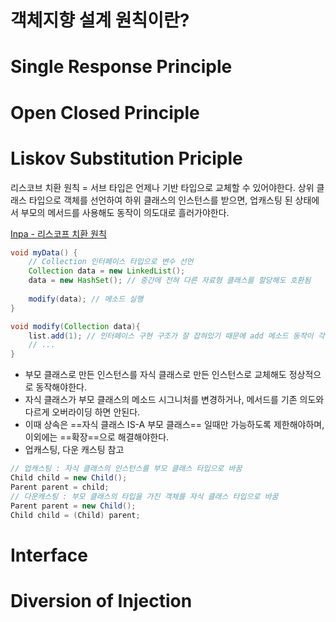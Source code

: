 # 객체지향 설계 원칙이란?



# Single Response Principle



# Open Closed Principle



# Liskov Substitution Priciple

리스코브 치환 원칙 = 서브 타입은 언제나 기반 타입으로 교체할 수 있어야한다. 상위 클래스 타입으로 객체를 선언하여 하위 클래스의 인스턴스를 받으면, 업캐스팅 된 상태에서 부모의 메서드를 사용해도 동작이 의도대로 흘러가야한다.

[Inpa - 리스코프 치환 원칙](https://inpa.tistory.com/entry/OOP-%F0%9F%92%A0-%EC%95%84%EC%A3%BC-%EC%89%BD%EA%B2%8C-%EC%9D%B4%ED%95%B4%ED%95%98%EB%8A%94-LSP-%EB%A6%AC%EC%8A%A4%EC%BD%94%ED%94%84-%EC%B9%98%ED%99%98-%EC%9B%90%EC%B9%99)

```java
void myData() {
	// Collection 인터페이스 타입으로 변수 선언
    Collection data = new LinkedList();
    data = new HashSet(); // 중간에 전혀 다른 자료형 클래스를 할당해도 호환됨
    
    modify(data); // 메소드 실행
}

void modify(Collection data){
    list.add(1); // 인터페이스 구현 구조가 잘 잡혀있기 때문에 add 메소드 동작이 각기 자료형에 맞게 보장됨
    // ...
}
```

- 부모 클래스로 만든 인스턴스를 자식 클래스로 만든 인스턴스로 교체해도 정상적으로 동작해야한다. 
- 자식 클래스가 부모 클래스의 메소드 시그니처를 변경하거나, 메서드를 기존 의도와 다르게 오버라이딩 하면 안된다.
- 이때 상속은 ==자식 클래스 IS-A 부모 클래스== 일때만 가능하도록 제한해야하며, 이외에는 ==확장==으로 해결해야한다.
- 업캐스팅, 다운 캐스팅 참고

```java
// 업캐스팅 : 자식 클래스의 인스턴스를 부모 클래스 타입으로 바꿈
Child child = new Child();
Parent parent = child;
// 다운캐스팅 : 부모 클래스의 타입을 가진 객체를 자식 클래스 타입으로 바꿈
Parent parent = new Child();
Child child = (Child) parent;
```



# Interface







# Diversion of Injection